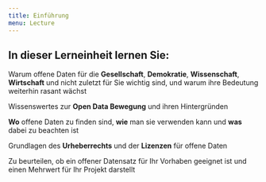 ```yaml
---
title: Einführung
menu: Lecture
---
```


## In dieser Lerneinheit lernen Sie:

Warum offene Daten für die **Gesellschaft**, **Demokratie**, **Wissenschaft**, **Wirtschaft** und nicht zuletzt für Sie wichtig sind, und warum ihre Bedeutung weiterhin rasant wächst

Wissenswertes zur **Open Data Bewegung** und ihren Hintergründen

**Wo** offene Daten zu finden sind, **wie** man sie verwenden kann und **was** dabei zu beachten ist

Grundlagen des **Urheberrechts** und der **Lizenzen** für offene Daten

Zu beurteilen, ob ein offener Datensatz für Ihr Vorhaben geeignet ist und einen Mehrwert für Ihr Projekt darstellt
